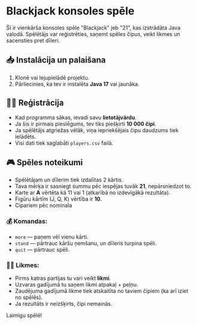 # Blackjack konsoles spēle

Šī ir vienkārša konsoles spēle "Blackjack" jeb "21", kas izstrādāta Java valodā. Spēlētājs var reģistrēties, saņemt spēles čipus, veikt likmes un sacensties pret dīleri.

## 📥 Instalācija un palaišana

1. Klonē vai lejupielādē projektu.
2. Pārliecinies, ka tev ir instalēta **Java 17** vai jaunāka.

## 🧑‍💼 Reģistrācija

* Kad programma sākas, ievadi savu **lietotājvārdu**.
* Ja šis ir pirmais pieslēgums, tev tiks piešķirti **10 000 čipi**.
* Ja spēlētājs atgriežas vēlāk, viņa iepriekšējais čipu daudzums tiek ielādēts.
* Visi dati tiek saglabāti `players.csv` failā.

## 🎮 Spēles noteikumi

* Spēlētājam un dīlerim tiek izdalītas 2 kārtis.
* Tava mērķa ir sasniegt summu pēc iespējas tuvāk **21**, nepārsniedzot to.
* Karte ar **A** vērtēta kā 11 vai 1 (atkarībā no izdevīgākā rezultāta).
* Figūru kārtīm (J, Q, K) vērtība ir **10**.
* Cipariem pēc nominala

### 💰 Komandas:

* `more` — paņem vēl vienu kārti.
* `stand` — pārtrauc kāršu ņemšanu, un dīleris turpina spēli.
* `quit` — pārtrauc spēli.

### 🧑‍⚖️ Likmes:

* Pirms katras partijas tu vari veikt **likmi**.
* Uzvaras gadījumā tu saņem likmi atpakaļ + peļņu.
* Zaudējuma gadījumā likme tiek atskaitīta no taviem čipiem (ka arī iziet no spēlēs).
* Ja rezultāts ir neizšķirts, čipi nemainās.

Laimigu spēlē!